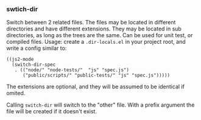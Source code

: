 ### swtich-dir

Switch between 2 related files. The files may be located in different
directories and have different extensions. They may be located in sub
directories, as long as the trees are the same. Can be used for unit test, or
compiled files. Usage: create a `.dir-locals.el` in your project root, and write
a config similar to:

```
((js2-mode
  (switch-dir-spec
   . (("node/" "node-tests/"  "js" "spec.js")
      ("public/scripts/" "public-tests/" "js" "spec.js")))))
```

The extensions are optional, and they will be assumed to be identical if omited.

Calling `switch-dir` will switch to the "other" file. With a prefix argument the
file will be created if it doesn't exist.